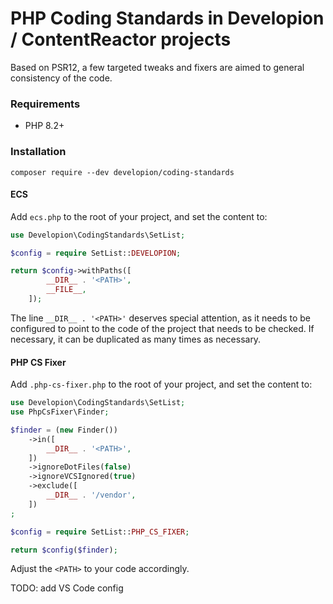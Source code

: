 # PHP Coding Standards in Developion / ContentReactor projects
Based on PSR12, a few targeted tweaks and fixers are aimed to general consistency of the code.
### Requirements
 - PHP 8.2+
### Installation
```console
composer require --dev developion/coding-standards
```

#### ECS
Add `ecs.php` to the root of your project, and set the content to:

```php
use Developion\CodingStandards\SetList;

$config = require SetList::DEVELOPION;

return $config->withPaths([
		__DIR__ . '<PATH>',
		__FILE__,
	]);
```
The line `__DIR__ . '<PATH>'` deserves special attention, as it needs to be configured to point to the code of the project that needs to be checked. If necessary, it can be duplicated as many times as necessary.

#### PHP CS Fixer
Add `.php-cs-fixer.php` to the root of your project, and set the content to:

```php
use Developion\CodingStandards\SetList;
use PhpCsFixer\Finder;

$finder = (new Finder())
	->in([
		__DIR__ . '<PATH>',
	])
	->ignoreDotFiles(false)
	->ignoreVCSIgnored(true)
	->exclude([
		__DIR__ . '/vendor',
	])
;

$config = require SetList::PHP_CS_FIXER;

return $config($finder);
```

Adjust the `<PATH>` to your code accordingly.

TODO: add VS Code config
